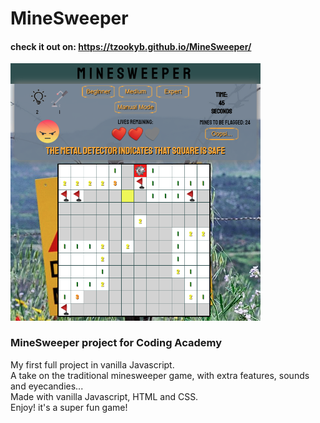 # MineSweeper  
#### check it out on: https://tzookyb.github.io/MineSweeper/  

<img src="screenshot.png" width=400>  

### MineSweeper project for Coding Academy  
My first full project in vanilla Javascript.  
A take on the traditional minesweeper game, with extra features, sounds and eyecandies...  
Made with vanilla Javascript, HTML and CSS.  
Enjoy! it's a super fun game!
